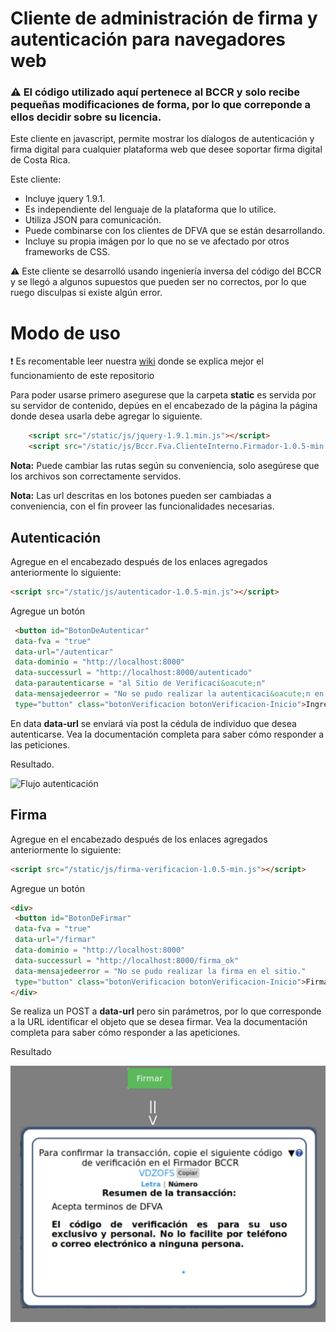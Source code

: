 # Cliente de administración de firma y autenticación para navegadores web

### :warning: El código utilizado aquí pertenece al BCCR y solo recibe pequeñas modificaciones de forma, por lo que correponde a ellos decidir sobre su licencia.

Este cliente en javascript, permite mostrar los díalogos de autenticación y firma digital para cualquier plataforma web que desee soportar firma digital de Costa Rica.

Este cliente:

* Incluye jquery 1.9.1.
* Es independiente del lenguaje de la plataforma que lo utilice.
* Utiliza JSON para comunicación.
* Puede combinarse con los clientes de DFVA que se están desarrollando.
* Incluye su propia imágen por lo que no se ve afectado por otros frameworks de CSS.

:warning: Este cliente se desarrolló usando ingeniería inversa del código del BCCR y se llegó a algunos supuestos que pueden ser no correctos, por lo que ruego disculpas si existe algún error.

# Modo de uso

 :exclamation: Es recomentable leer nuestra [wiki](https://github.com/luisza/dfva_html/wiki) donde se explica mejor el funcionamiento de este repositorio

Para poder usarse primero asegurese que la carpeta **static** es servida por su servidor de contenido, depúes en el encabezado de la página la página donde desea usarla debe agregar lo siguiente.

```html
    <script src="/static/js/jquery-1.9.1.min.js"></script>
    <script src="/static/js/Bccr.Fva.ClienteInterno.Firmador-1.0.5-min.js" type="text/javascript"></script>
```

**Nota:** Puede cambiar las rutas según su conveniencia, solo asegúrese que los archivos son correctamente servidos.

**Nota:** Las url descritas en los botones pueden ser cambiadas a conveniencia, con el fin proveer las funcionalidades necesarias.

## Autenticación 

Agregue en el encabezado después de los enlaces agregados anteriormente lo siguiente:

```html
<script src="/static/js/autenticador-1.0.5-min.js"></script>
```

Agregue un botón 

```html
 <button id="BotonDeAutenticar"
 data-fva = "true" 
 data-url="/autenticar" 
 data-dominio = "http://localhost:8000" 
 data-successurl = "http://localhost:8000/autenticado"
 data-parautenticarse = "al Sitio de Verificaci&oacute;n" 
 data-mensajedeerror = "No se pudo realizar la autenticaci&oacute;n en el sitio de verificaci&oacute;n."
 type="button" class="botonVerificacion botonVerificacion-Inicio">Ingresar</button>
```

En data **data-url** se enviará vía post la cédula de individuo que desea autenticarse.  Vea la documentación completa para saber cómo responder a las peticiones.

Resultado.

![Flujo autenticación](https://github.com/luisza/dfva_html/raw/master/pantallazos/Dialogo_autenticaci%C3%B3n.png)


## Firma

Agregue en el encabezado después de los enlaces agregados anteriormente lo siguiente:

```html
<script src="/static/js/firma-verificacion-1.0.5-min.js"></script>
```

Agregue un botón 

```html
<div>
 <button id="BotonDeFirmar"
 data-fva = "true" 
 data-url="/firmar"
 data-dominio = "http://localhost:8000" 
 data-successurl = "http://localhost:8000/firma_ok"
 data-mensajedeerror = "No se pudo realizar la firma en el sitio."
 type="button" class="botonVerificacion botonVerificacion-Inicio">Firmar</button>
</div>
```

Se realiza un POST a **data-url** pero sin parámetros, por lo que corresponde a la URL identificar el objeto que se desea firmar.  Vea la documentación completa para saber cómo responder a las apeticiones.

Resultado

![Flujo de firma](https://github.com/luisza/dfva_html/raw/master/pantallazos/Dialogo_firma.png)
